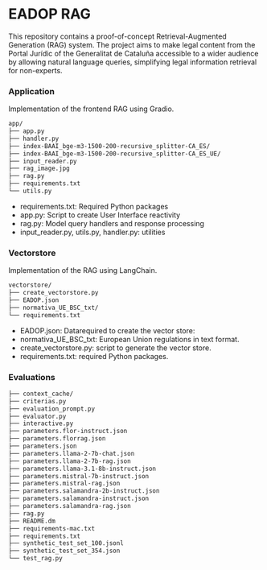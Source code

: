 #  EADOP RAG
This repository contains a proof-of-concept Retrieval-Augmented Generation (RAG) system. The project aims to make legal content from the Portal Jurídic of the Generalitat de Cataluña accessible to a wider audience by allowing natural language queries, simplifying legal information retrieval for non-experts.

### Application

Implementation of the frontend RAG using Gradio.

```bash
app/
├── app.py
├── handler.py
├── index-BAAI_bge-m3-1500-200-recursive_splitter-CA_ES/
├── index-BAAI_bge-m3-1500-200-recursive_splitter-CA_ES_UE/
├── input_reader.py
├── rag_image.jpg
├── rag.py
├── requirements.txt
└── utils.py
```
- requirements.txt: Required Python packages
- app.py: Script to create User Interface reactivity
- rag.py: Model query handlers and response processing
- input_reader.py, utils.py, handler.py: utilities

### Vectorstore

Implementation of the RAG using LangChain. 
```bash
vectorstore/
├── create_vectorstore.py
├── EADOP.json
├── normativa_UE_BSC_txt/
└── requirements.txt
```

- EADOP.json: Datarequired to create the vector store:
- normativa_UE_BSC_txt: European Union regulations in text format.
- create_vectorstore.py:  script to generate the vector store.
- requirements.txt: required Python packages.


### Evaluations
```bash
├── context_cache/
├── criterias.py
├── evaluation_prompt.py
├── evaluator.py
├── interactive.py
├── parameters.flor-instruct.json
├── parameters.florrag.json
├── parameters.json
├── parameters.llama-2-7b-chat.json
├── parameters.llama-2-7b-rag.json
├── parameters.llama-3.1-8b-instruct.json
├── parameters.mistral-7b-instruct.json
├── parameters.mistral-rag.json
├── parameters.salamandra-2b-instruct.json
├── parameters.salamandra-instruct.json
├── parameters.salamandra-rag.json
├── rag.py
├── README.dm
├── requirements-mac.txt
├── requirements.txt
├── synthetic_test_set_100.jsonl
├── synthetic_test_set_354.json
└── test_rag.py
```
